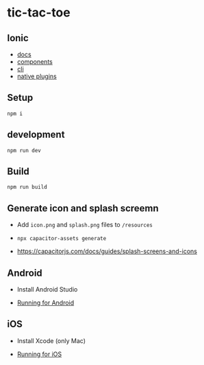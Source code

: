 # tic-tac-toe

## Ionic

- [docs](https://ionicframework.com/docs)
- [components](https://ionicframework.com/docs/components)
- [cli](https://ionicframework.com/docs/cli)
- [native plugins](https://ionicframework.com/docs/native)

## Setup

`npm i`

## development

`npm run dev`

## Build

`npm run build`

## Generate icon and splash screemn

- Add `icon.png` and `splash.png` files to `/resources`

- `npx capacitor-assets generate`

- <https://capacitorjs.com/docs/guides/splash-screens-and-icons>

## Android

- Install Android Studio

- [Running for Android](https://capacitorjs.com/docs/android)

## iOS

- Install Xcode (only Mac)

- [Running for iOS](https://capacitorjs.com/docs/ios)
